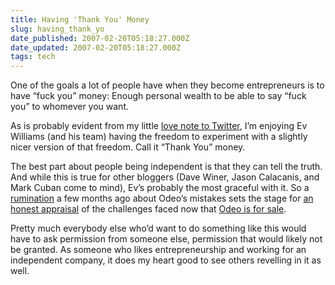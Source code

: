 ```yaml
---
title: Having 'Thank You' Money
slug: having_thank_yo
date_published: 2007-02-20T05:18:27.000Z
date_updated: 2007-02-20T05:18:27.000Z
tags: tech
---
```


One of the goals a lot of people have when they become entrepreneurs is to have “fuck you” money: Enough personal wealth to be able to say “fuck you” to whomever you want.

As is probably evident from my little [love note to Twitter](http://www.dashes.com/anil/2007/02/14/consider_twitte), I’m enjoying Ev Williams (and his team) having the freedom to experiment with a slightly nicer version of that freedom. Call it “Thank You” money.

The best part about people being independent is that they can tell the truth. And while this is true for other bloggers (Dave Winer, Jason Calacanis, and Mark Cuban come to mind), Ev’s probably the most graceful with it. So a [rumination](http://gigaom.com/2006/09/14/evan-williams-how-odeo-screwed-up/) a few months ago about Odeo’s mistakes sets the stage for [an honest appraisal](http://evhead.com/2007/02/marketplace-wanted-web-site-for-sale.asp) of the challenges faced now that [Odeo is for sale](http://blog.obvious.com/2007/02/looking-for-odeos-new-home.html).

Pretty much everybody else who’d want to do something like this would have to ask permission from someone else, permission that would likely not be granted. As someone who likes entrepreneurship and working for an independent company, it does my heart good to see others revelling in it as well.
